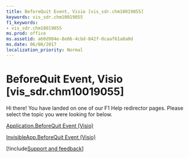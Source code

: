```yaml
---
title: BeforeQuit Event, Visio [vis_sdr.chm10019055]
keywords: vis_sdr.chm10019055
f1_keywords:
- vis_sdr.chm10019055
ms.prod: office
ms.assetid: a60d904e-8e66-4cbd-842f-0caaf61a8a0d
ms.date: 06/08/2017
localization_priority: Normal
---
```



# BeforeQuit Event, Visio [vis_sdr.chm10019055]

Hi there! You have landed on one of our F1 Help redirector pages. Please select the topic you were looking for below.

[Application.BeforeQuit Event (Visio)](http://msdn.microsoft.com/library/ad5ed704-4e7e-f8a9-b238-3c552dc3f292%28Office.15%29.aspx)

[InvisibleApp.BeforeQuit Event (Visio)](http://msdn.microsoft.com/library/b2554719-ada7-9bed-3ace-9e430c478e7a%28Office.15%29.aspx)

[!include[Support and feedback](~/includes/feedback-boilerplate.md)]